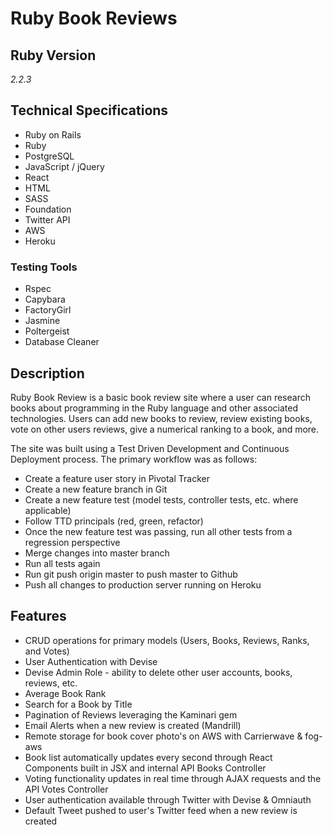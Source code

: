 # Ruby Book Reviews
## Ruby Version
*2.2.3*

## Technical Specifications
* Ruby on Rails
* Ruby
* PostgreSQL
* JavaScript / jQuery
* React
* HTML
* SASS
* Foundation
* Twitter API
* AWS
* Heroku

### Testing Tools
* Rspec
* Capybara
* FactoryGirl
* Jasmine
* Poltergeist
* Database Cleaner

## Description
Ruby Book Review is a basic book review site where a user can research books
about programming in the Ruby language and other associated technologies. Users
can add new books to review, review existing books, vote on other users reviews,
give a numerical ranking to a book, and more.

The site was built using a Test Driven Development and Continuous Deployment process.
The primary workflow was as follows:
* Create a feature user story in Pivotal Tracker
* Create a new feature branch in Git
* Create a new feature test (model tests, controller tests, etc. where applicable)
* Follow TTD principals (red, green, refactor)
* Once the new feature test was passing, run all other tests from a regression perspective
* Merge changes into master branch
* Run all tests again
* Run git push origin master to push master to Github
* Push all changes to production server running on Heroku

## Features
* CRUD operations for primary models (Users, Books, Reviews, Ranks, and Votes)
* User Authentication with Devise
* Devise Admin Role - ability to delete other user accounts, books, reviews, etc.
* Average Book Rank
* Search for a Book by Title
* Pagination of Reviews leveraging the Kaminari gem
* Email Alerts when a new review is created (Mandrill)
* Remote storage for book cover photo's on AWS with Carrierwave & fog-aws
* Book list automatically updates every second through React Components built in JSX and internal API Books Controller  
* Voting functionality updates in real time through AJAX requests and the API Votes Controller
* User authentication available through Twitter with Devise & Omniauth
* Default Tweet pushed to user's Twitter feed when a new review is created

